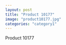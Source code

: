 ```yaml
---
layout: post
title: "Product 10177"
image: "product10177.jpg"
categories: "category1"
---
```

Product 10177

